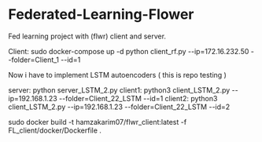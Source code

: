 # Federated-Learning-Flower
Fed learning project with (flwr) client and server.



Client:
sudo docker-compose up -d 
python client_rf.py --ip=172.16.232.50 --folder=Client_1 --id=1

Now i have to implement LSTM autoencoders ( this is repo testing )


server: python server_LSTM_2.py
client1: python3 client_LSTM_2.py --ip=192.168.1.23 --folder=Client_22_LSTM --id=1
client2: python3 client_LSTM_2.py --ip=192.168.1.23 --folder=Client_22_LSTM --id=2

sudo docker build -t hamzakarim07/flwr_client:latest -f FL_client/docker/Dockerfile .